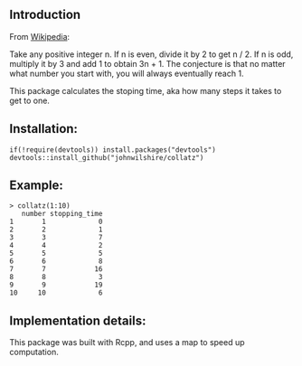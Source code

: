 ## Introduction
From [Wikipedia](https://en.wikipedia.org/wiki/Collatz_conjecture):

Take any positive integer n. If n is even, divide it by 2 to get n / 2. If n is odd, multiply it by 3 and add 1 to obtain 3n + 1. The conjecture is that no matter what number you start with, you will always eventually reach 1.

This package calculates the stoping time, aka how many steps it takes to get  to one.

## Installation:
```{r}
if(!require(devtools)) install.packages("devtools")
devtools::install_github("johnwilshire/collatz")
```

## Example:

```{r}
> collatz(1:10)
   number stopping_time
1       1             0
2       2             1
3       3             7
4       4             2
5       5             5
6       6             8
7       7            16
8       8             3
9       9            19
10     10             6
```
## Implementation details:
This package was built with Rcpp, and uses a map to speed up computation.

